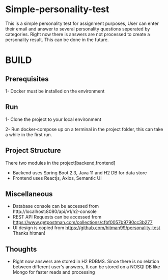 # Simple-personality-test
This is a simple personality test for assignment purposes, User can enter their email and answer to several personality questions seperated by categories.
Right now there is answers are not processed to create a personality result. This can be done in the future. 

# BUILD

Prerequisites
----------------
1- Docker must be installed on the environment

Run
--------
1- Clone the project to your local environment

2- Run docker-compose up on a terminal in the project folder, this can take a while in the first run.

Project Structure
-----------------

There two modules in the project[backend,frontend]
  - Backend uses Spring Boot 2.3, Java 11 and H2 DB for data store
  - Frontend uses Reactjs, Axios, Semantic UI
  
Miscellaneous
-------------

- Database console can be accessed from http://localhost:8080/api/v1/h2-console
- REST API Requests can be accessed from https://www.getpostman.com/collections/cfbf0057b9790cc3b277
- UI design is copied from https://github.com/hitman99/personality-test Thanks hitman!

Thoughts
-----------
- Right now answers are stored in H2 RDBMS. Since there is no relation between different user's answers, It can be stored on a NOSQl DB like Mongo for faster reads and processing
